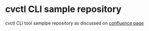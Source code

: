 # cvctl CLI sample repository

cvctl CLI tool samplpe repository as discussed on [confluence page](https://nuvalence.atlassian.net/wiki/spaces/~817937381/pages/986611713/Solutioning)

